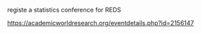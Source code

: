 registe a statistics conference for REDS

https://academicworldresearch.org/eventdetails.php?id=2156147
